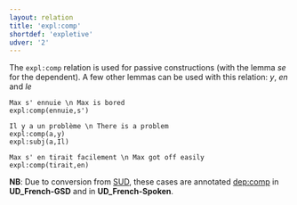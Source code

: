 ```yaml
---
layout: relation
title: 'expl:comp'
shortdef: 'expletive'
udver: '2'
---
```


The `expl:comp` relation is used for passive constructions (with the lemma *se* for the dependent).
A few other lemmas can be used with this relation: *y*, *en* and *le*

~~~ sdparse
Max s' ennuie \n Max is bored
expl:comp(ennuie,s')
~~~

~~~ sdparse
Il y a un problème \n There is a problem
expl:comp(a,y)
expl:subj(a,Il)
~~~

~~~ sdparse
Max s' en tirait facilement \n Max got off easily
expl:comp(tirait,en)
~~~

**NB**: Due to conversion from [SUD](https://surfacesyntacticud.github.io/), these cases are annotated [dep:comp]() in **UD_French-GSD** and in **UD_French-Spoken**.
<!-- Interlanguage links updated Po 6. listopadu 2023, 21:42:54 CET -->
